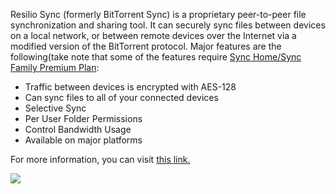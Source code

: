 Resilio Sync (formerly BitTorrent Sync) is a proprietary peer-to-peer file synchronization and sharing tool. It can securely sync files between devices on a local network, or between remote devices over the Internet via a modified version of the BitTorrent protocol. Major features are the following(take note that some of the features require [Sync Home/Sync Family Premium Plan](https://www.resilio.com/individuals/#plans):

*   Traffic between devices is encrypted with AES-128
*   Can sync files to all of your connected devices
*   Selective Sync
*   Per User Folder Permissions
*   Control Bandwidth Usage
*   Available on major platforms

For more information, you can visit [this link.](https://www.resilio.com/individuals/)

![](https://docs.usbx.me/uploads/images/gallery/2019-09/scaled-1680-/image-1568886011701.png)
